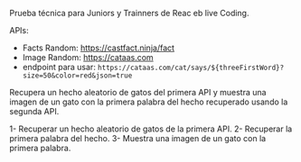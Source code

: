 Prueba técnica para Juniors y Trainners de Reac eb live Coding.

APIs:
-  Facts Random: https://castfact.ninja/fact
-  Image Random: https://cataas.com
 - endpoint para usar: `https://cataas.com/cat/says/${threeFirstWord}?size=50&color=red&json=true`

Recupera un hecho aleatorio de gatos del primera API y muestra una imagen de un gato con la primera palabra del hecho recuperado usando la segunda API.


1- Recuperar un hecho aleatorio de gatos de la primera API.
2- Recuperar la primera palabra del hecho.
3- Muestra una imagen de un gato con la primera palabra.